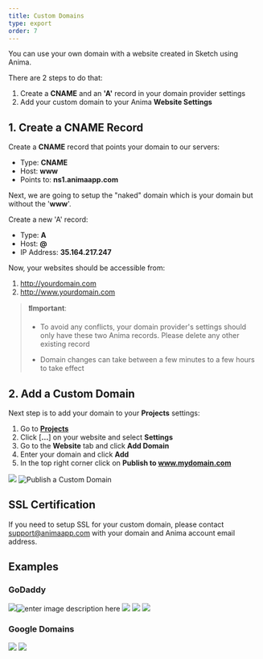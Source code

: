 ```yaml
---
title: Custom Domains
type: export
order: 7
---
```


You can use your own domain with a website created in Sketch using Anima.

There are 2 steps to do that:

1.  Create a **CNAME** and an **'A'** record in your domain provider settings
2.  Add your custom domain to your Anima **Website Settings**


## 1. Create a CNAME Record

Create a **CNAME** record that points your domain to our servers:

* Type: **CNAME**
* Host: **www**
* Points to: **ns1.animaapp.com**

Next, we are going to setup the "naked" domain which is your domain but without the '**www**'.

Create a new 'A' record:

* Type: **A**
* Host: **@**
* IP Address: **35.164.217.247**


Now, your websites should be accessible from:

1. http://yourdomain.com
2. http://www.yourdomain.com


>**❗️Important**:
>
>- To avoid any conflicts, your domain provider's settings should only have these two Anima records. Please delete any other existing record
>
>- Domain changes can take between a few minutes to a few hours to take effect

## 2. Add a Custom Domain

Next step is to add your domain to your **Projects** settings:

1. Go to [**Projects**](projects.animaapp.com)
2. Click [**...**] on your website and select **Settings**
3. Go to the **Website** tab and click **Add Domain**
4. Enter your domain and click **Add**
5. In the top right corner click on **Publish to www.mydomain.com**

![](http://f.cl.ly/items/3b0B2Y342x1U2l1p163P/Custom%20domain.gif)
![Publish a Custom Domain](http://f.cl.ly/items/0W0P0d3E2D353j3C0P2D/Publish%20To%20www.png)

## SSL Certification

If you need to setup SSL for your custom domain, please contact support@animaapp.com with your domain and Anima account email address.


## Examples

### GoDaddy

![](https://docs.animaapp.com/images/launchpad/domains/godaddy/1.png)![enter image description here](https://docs.animaapp.com/images/launchpad/domains/godaddy/3.png)
![](https://docs.animaapp.com/images/launchpad/domains/godaddy/2.png)
![](https://docs.animaapp.com/images/launchpad/domains/godaddy/4.png)
![](https://docs.animaapp.com/images/launchpad/domains/godaddy/5.png)
### Google Domains

![](https://docs.animaapp.com/images/launchpad/domains/google/1.png)
![](https://docs.animaapp.com/images/launchpad/domains/google/2.png)
